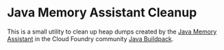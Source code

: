 # Java Memory Assistant Cleanup

This is a small utility to clean up heap dumps created by the [Java Memory Assistant](https://github.com/SAP/java-memory-assistant) in the Cloud Foundry community [Java Buildpack](https://github.com/cloudfoundry/java-buildpack).